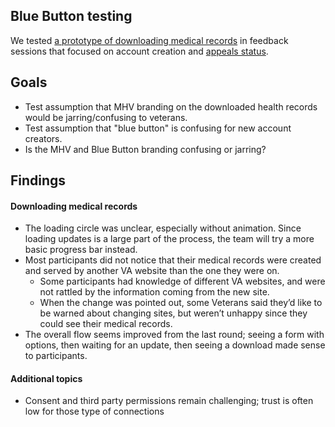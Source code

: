 ## Blue Button testing
We tested [a prototype of downloading medical records](https://marvelapp.com/3gadi6d/screen/25002814) in feedback sessions that focused on account creation and [appeals status](https://github.com/department-of-veterans-affairs/vets.gov-team/blob/master/Products/Appeals%20Status/Discovery/ConversationGuide2_4-17-17.md).

## Goals
- Test assumption that MHV branding on the downloaded health records would be jarring/confusing to veterans.
- Test assumption that "blue button" is confusing for new account creators.
- Is the MHV and Blue Button branding confusing or jarring?

## Findings

#### Downloading medical records 
- The loading circle was unclear, especially without animation. Since loading updates is a large part of the process, the team will try a more basic progress bar instead.
- Most participants did not notice that their medical records were created and served by another VA website than the one they were on.
  - Some participants had knowledge of different VA websites, and were not rattled by the information coming from the new site.
  - When the change was pointed out, some Veterans said they’d like to be warned about changing sites, but weren’t unhappy since they could see their medical records.
- The overall flow seems improved from the last round; seeing a form with options, then waiting for an update, then seeing a download made sense to participants.

#### Additional topics
- Consent and third party permissions remain challenging; trust is often low for those type of connections
